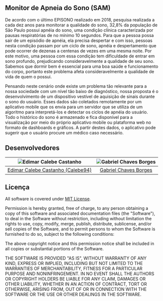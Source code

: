 ## Monitor de Apneia do Sono (SAM)

De acordo com o último EPISONO realizado em 2018, pesquisa realizada a cada dez anos para monitorar a
qualidade do sono, 32,8% da população de São Paulo possui apnéia do sono, uma condição clínica caracterizada
por pausas respiratórias de no mínimo 10 segundos. Para que a pessoa possa sair de um episódio de apnéia, ela
precisa despertar e com isso, pessoas nesta condição passam por um ciclo de sono, apnéia e despertamento que
pode ocorrer de dezenas a centenas de vezes em uma mesma noite. Por este motivo, uma pessoa com essa
condição tem dificuldade de entrar em sono profundo, prejudicando consideravelmente a qualidade de seu sono.
Sabemos que dormir bem é essencial para uma boa saúde e funcionamento do corpo, portanto este problema
afeta consideravelmente a qualidade de vida de quem o possui.

Pensando neste cenário onde existe um problema tão relevante para a nossa sociedade com um nível tão baixo de
diagnóstico, nossa proposta é o desenvolvimento de um dispositivo vestível de aquisição de sinais durante o sono
do usuário. Esses dados são coletados remotamente por um aplicativo mobile que os envia para um servidor que
se utiliza de um algoritmo para interpretá-los e detectar os ciclos de apnéia do usuário. Todo o histórico do sono é
armazenado e fica disponível para a visualização por meio do próprio aplicativo mobile ou plataforma web no
formato de dashboards e gráficos. A partir destes dados, o aplicativo pode sugerir que o usuário procure um
médico caso necessário.

## Desenvolvedores

| <img src="https://github.com/Calebe94.png?size=200" alt="Edimar Calebe Castanho"> | <img src="https://github.com/GabrielChavesBorges.png?size=200" alt="Gabriel Chaves Borges"> | 
|:---------------------------------------------------------------------------------:|:------------------------------------------------------------------:|
| [Edimar Calebe Castanho (Calebe94)](https://github.com/Calebe94)                  | [Gabriel Chaves Borges](https://github.com/GabrielChavesBorges)


## Licença

All software is covered under [MIT License](https://opensource.org/licenses/MIT).

Permission is hereby granted, free of charge, to any person obtaining a copy of this software and associated documentation files (the "Software"), to deal in the Software without restriction, including without limitation the rights to use, copy, modify, merge, publish, distribute, sublicense, and/or sell copies of the Software, and to permit persons to whom the Software is furnished to do so, subject to the following conditions:

The above copyright notice and this permission notice shall be included in all copies or substantial portions of the Software.

THE SOFTWARE IS PROVIDED "AS IS", WITHOUT WARRANTY OF ANY KIND, EXPRESS OR IMPLIED, INCLUDING BUT NOT LIMITED TO THE WARRANTIES OF MERCHANTABILITY, FITNESS FOR A PARTICULAR PURPOSE AND NONINFRINGEMENT. IN NO EVENT SHALL THE AUTHORS OR COPYRIGHT HOLDERS BE LIABLE FOR ANY CLAIM, DAMAGES OR OTHER LIABILITY, WHETHER IN AN ACTION OF CONTRACT, TORT OR OTHERWISE, ARISING FROM, OUT OF OR IN CONNECTION WITH THE SOFTWARE OR THE USE OR OTHER DEALINGS IN THE SOFTWARE.
